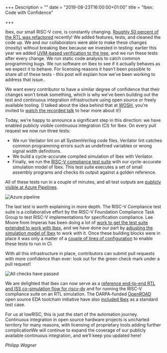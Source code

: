 +++
Description = ""
date = "2019-08-23T16:00:00+01:00"
title = "Ibex: Code with Confidence"

+++

Ibex, our small RISC-V core, is constantly changing. [Roughly 50 percent of the
RTL was
refactored](https://www.lowrisc.org/blog/2019/07/six-more-weeks-of-ibex-development-whats-new/)
recently! We added features, tests, and cleaned the code up.  We and our
collaborators were able to make these changes (mostly) without breaking Ibex
because we invested in testing: earlier this year we added [UVM-based
verification to the tree](https://github.com/lowRISC/ibex/tree/master/dv/uvm),
and we run these tests after every change.  We run static code analysis to catch
common programming bugs. We run software on Ibex to see if it actually behaves
as we expect it to behave. For licensing reasons it hasn’t been possible to
share all of these tests - this post will
explain how we’ve been working to address that issue..

We want every contributor to have a similar degree of confidence that their
changes won’t break something, which is why we’ve been building out the test and
continuous integration infrastructure using open source or freely available
tooling. (I talked about the idea behind that at
[WOSH](https://fossi-foundation.org/wosh/), you’re invited to [watch the
recorded talk](https://youtu.be/bYidDwYuVr0) to hear more about it!)

Today, we’re happy to announce a significant step in this direction: we have
enabled publicly visible continuous integration (CI) for Ibex. On every pull
request we now run three tests:

- We run Verilator lint on all SystemVerilog code files. Verilator lint catches
common programming errors such as undefined variables or wrong signal width
definitions.
- We build a cycle-accurate compiled simulation of Ibex with
Verilator.
- Finally, we run the [RISC-V compliance test
suite](https://github.com/riscv/riscv-compliance/) with our cycle-accurate
simulation model of Ibex. This test suite executes a set of small assembly
programs and checks its output against a golden reference.

All of these tests run in a couple of minutes, and all test outputs are [publicly
visible at Azure Pipelines](https://dev.azure.com/lowrisc/ibex/_build).

![Azure pipeline](/img/ICwC_Azure_Pipelines.png "Azure pipeline")

The last test is worth explaining in more depth. The RISC-V Compliance test
suite is a collaborative effort by the RISC-V Foundation Compliance Task Group
to test RISC-V implementations for specification compliance. Lee Moore from
Imperas has been doing a lot of [work to get the test suite extended to work
with
Ibex](https://github.com/riscv/riscv-compliance/commit/25d14e798eb4b3a54bdf22083940e78ef731b817),
and we have done our part by [adjusting the simulation model of
Ibex](https://github.com/lowRISC/ibex/pull/209) to work with it. Once these
building blocks were in place it was only a matter of a [couple of lines of
configuration](https://github.com/lowRISC/ibex/blob/e97931c8c75aad34137db99121249fa675bc9aa3/azure-pipelines.yml#L102-L125)
to enable these tests to run in CI.

With all this infrastructure in place, contributors can submit pull requests
with more confidence than ever: look out for the green check mark under a pull
request!

![All checks have passed](/img/ICwC_checks_passed.png "Screenshot show checks passed")

We are delighted that Ibex can now serve as a [reference end-to-end RTL and ISS
co-simulation flow for
riscv-dv](https://github.com/google/riscv-dv#end-to-end-rtl-and-iss-co-simulation-flow)
and for running the RISC-V compliance suite on an RTL simulation. The
DARPA-funded [OpenROAD](https://github.com/The-OpenROAD-Project/alpha-release)
open source EDA toolchain initiative have also [included
Ibex](https://github.com/The-OpenROAD-Project/alpha-release/tree/master/flow/designs/src/ibex)
as a standard test case.

For us at lowRISC, this is just the start of the automation journey. Continuous
integration in open source hardware projects is uncharted territory for many
reasons, with licensing of proprietary tools adding further complicationWe will
continue to expand the coverage of our publicly available continuous
integration, and we’ll keep you updated here!

_Philipp Wagner_
